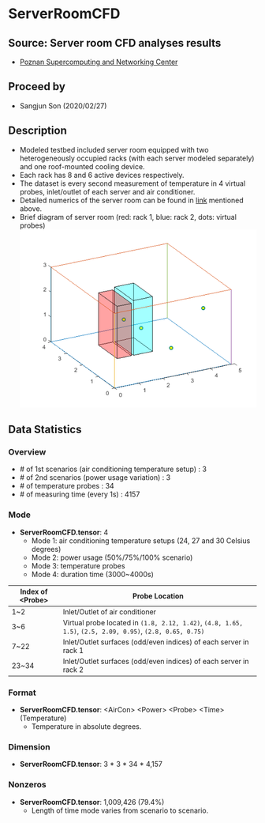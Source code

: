 # ServerRoomCFD

## Source: Server room CFD analyses results 
- [Poznan Supercomputing and Networking Center](https://zenodo.org/record/3610078#.XlNpAigzaM8)

## Proceed by
  - Sangjun Son (2020/02/27)

## Description
- Modeled testbed included server room equipped with two heterogeneously occupied racks (with each server modeled separately) and one roof-mounted cooling device.
- Each rack has 8 and 6 active devices respectively.
- The dataset is every second measurement of temperature in 4 virtual probes, inlet/outlet of each server and air conditioner.
- Detailed numerics of the server room can be found in [link](https://zenodo.org/record/3610078#.XlNpAigzaM8) mentioned above.
- Brief diagram of server room (red: rack 1, blue: rack 2, dots: virtual probes)
![diagram](./original/diagram.png)

## Data Statistics
### Overview
- \# of 1st scenarios (air conditioning temperature setup) : 3
- \# of 2nd scenarios (power usage variation) : 3
- \# of temperature probes : 34
- \# of measuring time (every 1s) : 4157

### Mode
- **ServerRoomCFD.tensor**: 4
  - Mode 1: air conditioning temperature setups (24, 27 and 30 Celsius degrees)
  - Mode 2: power usage (50%/75%/100% scenario)
  - Mode 3: temperature probes
  - Mode 4: duration time (3000~4000s)

Index of \<Probe> | Probe Location
--- | ---
1~2 | Inlet/Outlet of air conditioner
3~6 | Virtual probe located in `(1.8, 2.12, 1.42)`, `(4.8, 1.65, 1.5)`, `(2.5, 2.09, 0.95)`, `(2.8, 0.65, 0.75)`
7~22 | Inlet/Outlet surfaces (odd/even indices) of each server in rack 1
23~34 | Inlet/Outlet surfaces (odd/even indices) of each server in rack 2

### Format
- **ServerRoomCFD.tensor**: \<AirCon> \<Power> \<Probe> \<Time> (Temperature)
  - Temperature in absolute degrees.

### Dimension
- **ServerRoomCFD.tensor**: 3 * 3 * 34 * 4,157

### Nonzeros
- **ServerRoomCFD.tensor**: 1,009,426 (79.4%)
  - Length of time mode varies from scenario to scenario.

